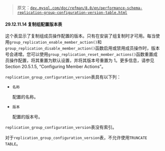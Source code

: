 > 原文：[`dev.mysql.com/doc/refman/8.0/en/performance-schema-replication-group-configuration-version-table.html`](https://dev.mysql.com/doc/refman/8.0/en/performance-schema-replication-group-configuration-version-table.html)

#### 29.12.11.14 复制组配置版本表

这个表显示了复制组成员操作配置的版本。只有在安装了组复制时才可用。每当使用`group_replication_enable_member_action()`和`group_replication_disable_member_action()`函数启用或禁用成员操作时，版本号会递增。您可以使用`group_replication_reset_member_actions()`函数重置成员操作配置，将其重置为默认设置，并将其版本号重置为 1。更多信息，请参见 Section 20.5.1.5, “Configuring Member Actions”。

`replication_group_configuration_version`表具有以下列：

+   `名称`

    配置的名称。

+   `版本`

    配置的版本号。

`replication_group_configuration_version`表没有索引。

对于`replication_group_configuration_version`表，不允许使用`TRUNCATE TABLE`。
